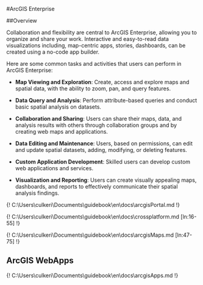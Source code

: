 #ArcGIS Enterprise

##Overview

Collaboration and flexibility are central to ArcGIS Enterprise, allowing you to organize and share your work. Interactive and easy-to-read data visualizations including, map-centric apps, stories, dashboards, can be created using a no-code app builder.

Here are some common tasks and activities that users can perform in ArcGIS Enterprise:

- **Map Viewing and Exploration**: Create, access and explore maps and spatial data, with the ability to zoom, pan, and query features.

- **Data Query and Analysis**: Perform attribute-based queries and conduct basic spatial analysis on datasets.

- **Collaboration and Sharing**: Users can share their maps, data, and analysis results with others through collaboration groups and by creating web maps and applications.

- **Data Editing and Maintenance**: Users, based on permissions, can edit and update spatial datasets, adding, modifying, or deleting features.

- **Custom Application Development**: Skilled users can develop custom web applications and services.

- **Visualization and Reporting**: Users can create visually appealing maps, dashboards, and reports to effectively communicate their spatial analysis findings.


{! C:\Users\culkeri\Documents\guidebook\en\docs\arcgisPortal.md !}

{! C:\Users\culkeri\Documents\guidebook\en\docs\crossplatform.md [ln:16-55] !}

{! C:\Users\culkeri\Documents\guidebook\en\docs\arcgisMaps.md [ln:47-75] !}
## ArcGIS WebApps
{! C:\Users\culkeri\Documents\guidebook\en\docs\arcgisApps.md !}